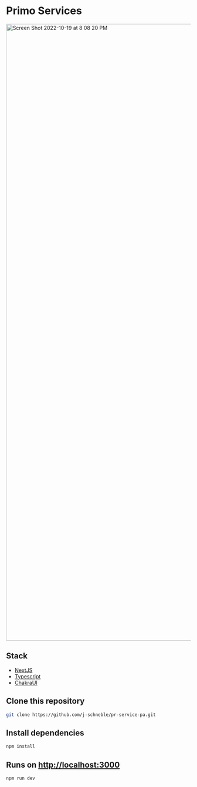 # Primo Services

<img width="1680" alt="Screen Shot 2022-10-19 at 8 08 20 PM" src="https://user-images.githubusercontent.com/60337134/196827305-4fcc32b4-fef7-4ff0-bd40-392f69684186.png">




## Stack
- [NextJS ](https://nextjs.org/docs)
- [Typescript](https://www.framer.com/motion/)
- [ChakraUI](https://chakra-ui.com/)


## Clone this repository
```bash
git clone https://github.com/j-schneble/pr-service-pa.git
```

## Install dependencies
```bash
npm install
```
## Runs on [http://localhost:3000](http://localhost:3000)
```bash
npm run dev
```
